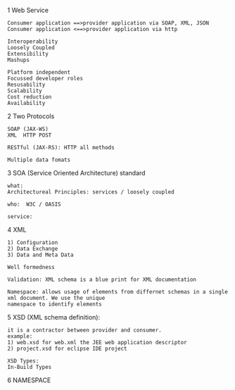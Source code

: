 1 Web Service
```
Consumer application ==>provider application via SOAP, XML, JSON
Consumer application <==>provider application via http

Interoperability
Loosely Coupled
Extensibility
Mashups

Platform independent
Focussed developer roles
Resusability
Scalability
Cost reduction
Availability
```

2 Two Protocols 
```
SOAP (JAX-WS)
XML  HTTP POST

RESTful (JAX-RS): HTTP all methods

Multiple data fomats
```

3 SOA (Service Oriented Architecture) standard
```
what:
Architectureal Principles: services / loosely coupled

who:  W3C / OASIS

service:
```

4 XML 
```
1) Configuration
2) Data Exchange
3) Data and Meta Data

Well formedness

Validation: XML schema is a blue print for XML documentation

Namespace: allows usage of elements from differnet schemas in a single xml document. We use the unique 
namespace to identify elements
```

5 XSD (XML schema definition): 
```
it is a contractor between provider and consumer.
example: 
1) web.xsd for web.xml the JEE web application descriptor
2) project.xsd for eclipse IDE project

XSD Types:
In-Build Types
```

6 NAMESPACE
```


```

